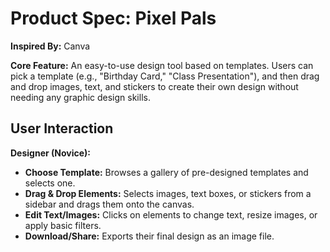 # Product Spec: Pixel Pals

**Inspired By:** Canva

**Core Feature:** An easy-to-use design tool based on templates. Users can pick a template (e.g., "Birthday Card," "Class Presentation"), and then drag and drop images, text, and stickers to create their own design without needing any graphic design skills.

## User Interaction

**Designer (Novice):**
*   **Choose Template:** Browses a gallery of pre-designed templates and selects one.
*   **Drag & Drop Elements:** Selects images, text boxes, or stickers from a sidebar and drags them onto the canvas.
*   **Edit Text/Images:** Clicks on elements to change text, resize images, or apply basic filters.
*   **Download/Share:** Exports their final design as an image file.
